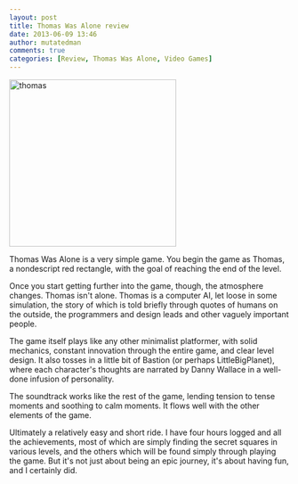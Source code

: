 ```yaml
---
layout: post
title: Thomas Was Alone review
date: 2013-06-09 13:46
author: mutatedman
comments: true
categories: [Review, Thomas Was Alone, Video Games]
---
```

<a href="http://samuelthomaservin.files.wordpress.com/2013/06/thomas.png"><img class="alignright size-full wp-image-181" alt="thomas" src="http://samuelthomaservin.files.wordpress.com/2013/06/thomas.png" width="300" height="300" /></a>

Thomas Was Alone is a very simple game. You begin the game as Thomas, a nondescript red rectangle, with the goal of reaching the end of the level.

Once you start getting further into the game, though, the atmosphere changes. Thomas isn't alone. Thomas is a computer AI, let loose in some simulation, the story of which is told briefly through quotes of humans on the outside, the programmers and design leads and other vaguely important people.

The game itself plays like any other minimalist platformer, with solid mechanics, constant innovation through the entire game, and clear level design. It also tosses in a little bit of Bastion (or perhaps LittleBigPlanet), where each character's thoughts are narrated by Danny Wallace in a well-done infusion of personality.

The soundtrack works like the rest of the game, lending tension to tense moments and soothing to calm moments. It flows well with the other elements of the game.

Ultimately a relatively easy and short ride. I have four hours logged and all the achievements, most of which are simply finding the secret squares in various levels, and the others which will be found simply through playing the game. But it's not just about being an epic journey, it's about having fun, and I certainly did.
